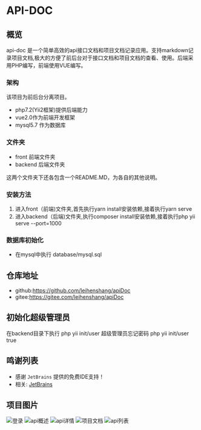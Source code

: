 # API-DOC

## 概览
api-doc 是一个简单高效的api接口文档和项目文档记录应用。支持markdown记录项目文档,极大的方便了前后台对于接口文档和项目文档的查看、使用。后端采用PHP编写，前端使用VUE编写。
### 架构
该项目为前后台分离项目。
- php7.2(Yii2框架)提供后端能力
- vue2.0作为前端开发框架
- mysql5.7 作为数据库
  
### 文件夹
- front 前端文件夹
- backend 后端文件夹

这两个文件夹下还各包含一个README.MD，为各自的其他说明。

### 安装方法
1. 进入front（前端)文件夹,首先执行yarn install安装依赖,接着执行yarn serve
2. 进入backend（后端)文件夹,执行composer install安装依赖,接着执行php yii serve --port=1000

### 数据库初始化
- 在mysql中执行 database/mysql.sql 

## 仓库地址
- github:https://github.com/leihenshang/apiDoc
- gitee:https://gitee.com/leihenshang/apiDoc

## 初始化超级管理员

在backend目录下执行  php yii init/user
超级管理员忘记密码 php yii init/user true


## 鸣谢列表
- 感谢 `JetBrains` 提供的免费IDE支持！
- 相关: [JetBrains](https://www.jetbrains.com/?from=apiDoc)

## 项目图片
![登录](https://images.gitee.com/uploads/images/2020/0531/222925_7c0239aa_1719135.png "start.png")
![api概述](https://images.gitee.com/uploads/images/2020/0531/222953_cf831496_1719135.png "detail.png")
![api详情](https://images.gitee.com/uploads/images/2020/0531/223008_68e4cfa8_1719135.png "api-detail.png")
![项目文档](https://images.gitee.com/uploads/images/2020/0531/223021_69ae4f2e_1719135.png "doc.png")
![api列表](https://images.gitee.com/uploads/images/2020/0531/223047_4d5916ce_1719135.png "api-list.png")

